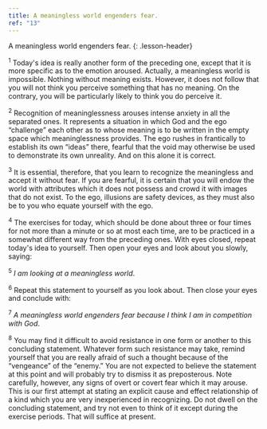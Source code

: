 ```yaml
---
title: A meaningless world engenders fear.
ref: "13"
---
```


A meaningless world engenders fear.
{: .lesson-header}

<sup>1</sup> Today's idea is really another form of the preceding one, except that
it is more specific as to the emotion aroused. Actually, a meaningless
world is impossible. Nothing without meaning exists. However, it does
not follow that you will not think you perceive something that has no
meaning. On the contrary, you will be particularly likely to think you
do perceive it.

<sup>2</sup> Recognition of meaninglessness arouses intense anxiety in all the
separated ones. It represents a situation in which God and the ego
“challenge” each other as to whose meaning is to be written in the empty
space which meaninglessness provides. The ego rushes in frantically to
establish its own “ideas” there, fearful that the void may otherwise be
used to demonstrate its own unreality. And on this alone it is correct.

<sup>3</sup> It is essential, therefore, that you learn to recognize the
meaningless and accept it without fear. If you are fearful, it is
certain that you will endow the world with attributes which it does not
possess and crowd it with images that do not exist. To the ego,
illusions are safety devices, as they must also be to you who equate
yourself with the ego.

<sup>4</sup> The exercises for today, which should be done about three or four
times for not more than a minute or so at most each time, are to be
practiced in a somewhat different way from the preceding ones. With eyes
closed, repeat today's idea to yourself. Then open your eyes and look
about you slowly, saying:

<sup>5</sup> *I am looking at a meaningless world*.

<sup>6</sup> Repeat this statement to yourself as you look about. Then close your
eyes and conclude with:

<sup>7</sup> *A meaningless world engenders fear because I think I am in
competition with God*.

<sup>8</sup> You may find it difficult to avoid resistance in one form or another
to this concluding statement. Whatever form such resistance may take,
remind yourself that you are really afraid of such a thought because of
the “vengeance” of the “enemy.” You are not expected to believe the
statement at this point and will probably try to dismiss it as
preposterous. Note carefully, however, any signs of overt or covert fear
which it may arouse. This is our first attempt at stating an explicit
cause and effect relationship of a kind which you are very inexperienced
in recognizing. Do not dwell on the concluding statement, and try not
even to think of it except during the exercise periods. That will
suffice at present.

